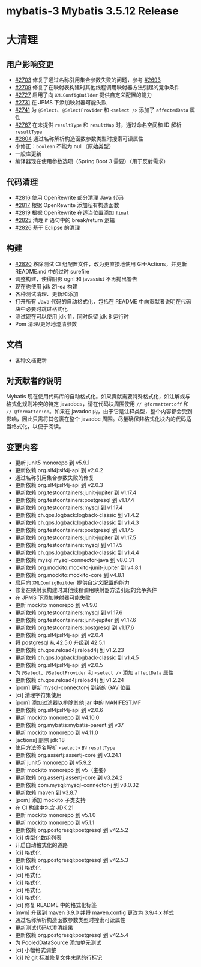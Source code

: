 # mybatis-3 Mybatis 3.5.12 Release

# 大清理

## 用户影响变更

- [#2703](https://github.com/mybatis/mybatis-3/pull/2703) 修复了通过名称引用集合参数失败的问题，参考 [#2693](https://github.com/mybatis/mybatis-3/issues/2693)
- [#2709](https://github.com/mybatis/mybatis-3/pull/2709) 修复了在映射表构建时其他线程调用映射器方法引起的竞争条件
- [#2727](https://github.com/mybatis/mybatis-3/pull/2727) 启用了向 `XMLConfigBuilder` 提供自定义配置的能力
- [#2731](https://github.com/mybatis/mybatis-3/pull/2731) 在 JPMS 下添加映射器可能失败
- [#2741](https://github.com/mybatis/mybatis-3/pull/2741) 为 `@Select`、`@SelectProvider` 和 `<select />` 添加了 `affectedData` 属性
- [#2767](https://github.com/mybatis/mybatis-3/pull/2767) 在未提供 `resultType` 和 `resultMap` 时，通过命名空间和 ID 解析 `resultType`
- [#2804](https://github.com/mybatis/mybatis-3/pull/2804) 通过名称解析构造函数参数类型时搜索可读属性
- 小修正：`boolean` 不能为 null（原始类型）
- 一般库更新
- 编译器现在使用参数选项（Spring Boot 3 需要）（用于反射需求）

## 代码清理

- [#2816](https://github.com/mybatis/mybatis-3/pull/2816) 使用 OpenRewrite 部分清理 Java 代码
- [#2817](https://github.com/mybatis/mybatis-3/pull/2817) 根据 OpenRewrite 添加私有构造函数
- [#2819](https://github.com/mybatis/mybatis-3/pull/2819) 根据 OpenRewrite 在适当位置添加 `final`
- [#2825](https://github.com/mybatis/mybatis-3/pull/2825) 清理 if 语句中的 break/return 逻辑
- [#2826](https://github.com/mybatis/mybatis-3/pull/2826) 基于 Eclipse 的清理

## 构建

- [#2820](https://github.com/mybatis/mybatis-3/pull/2820) 移除测试 CI 组配置文件，改为更直接地使用 GH-Actions，并更新 README.md 中的过时 surefire
- 调整构建，使得阴影 ognl 和 javassist 不再抛出警告
- 现在也使用 jdk 21-ea 构建
- 各种测试清理、更新和添加
- 打开所有 Java 代码的自动格式化，包括在 README 中向贡献者说明在代码块中必要时跳过格式化
- 测试现在可以使用 jdk 11，同时保留 jdk 8 运行时
- Pom 清理/更好地澄清参数

## 文档

- 各种文档更新

## 对贡献者的说明

Mybatis 现在使用代码库的自动格式化。如果贡献需要特殊格式化，如注解或与格式化规则冲突的特定 javadocs，请在代码块周围使用 `// @formatter:off` 和 `// @formatter:on`。如果在 javadoc 内，由于它是注释类型，整个内容都会受到影响，因此只需将其包裹在整个 javadoc 周围。尽量确保非格式化块内的代码适当格式化，以便于阅读。

## 变更内容

- 更新 junit5 monorepo 到 v5.9.1
- 更新依赖 org.slf4j:slf4j-api 到 v2.0.2
- 通过名称引用集合参数失败的修复
- 更新依赖 org.slf4j:slf4j-api 到 v2.0.3
- 更新依赖 org.testcontainers:junit-jupiter 到 v1.17.4
- 更新依赖 org.testcontainers:postgresql 到 v1.17.4
- 更新依赖 org.testcontainers:mysql 到 v1.17.4
- 更新依赖 ch.qos.logback:logback-classic 到 v1.4.2
- 更新依赖 ch.qos.logback:logback-classic 到 v1.4.3
- 更新依赖 org.testcontainers:postgresql 到 v1.17.5
- 更新依赖 org.testcontainers:junit-jupiter 到 v1.17.5
- 更新依赖 org.testcontainers:mysql 到 v1.17.5
- 更新依赖 ch.qos.logback:logback-classic 到 v1.4.4
- 更新依赖 mysql:mysql-connector-java 到 v8.0.31
- 更新依赖 org.mockito:mockito-junit-jupiter 到 v4.8.1
- 更新依赖 org.mockito:mockito-core 到 v4.8.1
- 启用向 `XMLConfigBuilder` 提供自定义配置的能力
- 修复在映射表构建时其他线程调用映射器方法引起的竞争条件
- 在 JPMS 下添加映射器可能失败
- 更新 mockito monorepo 到 v4.9.0
- 更新依赖 org.testcontainers:mysql 到 v1.17.6
- 更新依赖 org.testcontainers:junit-jupiter 到 v1.17.6
- 更新依赖 org.testcontainers:postgresql 到 v1.17.6
- 更新依赖 org.slf4j:slf4j-api 到 v2.0.4
- 将 postgresql 从 42.5.0 升级到 42.5.1
- 更新依赖 ch.qos.reload4j:reload4j 到 v1.2.23
- 更新依赖 ch.qos.logback:logback-classic 到 v1.4.5
- 更新依赖 org.slf4j:slf4j-api 到 v2.0.5
- 为 `@Select`、`@SelectProvider` 和 `<select />` 添加 `affectData` 属性
- 更新依赖 ch.qos.reload4j:reload4j 到 v1.2.24
- [pom] 更新 mysql-connector-j 到新的 GAV 位置
- [ci] 清理字符集使用
- [pom] 添加过滤器以排除其他 jar 中的 MANIFEST.MF
- 更新依赖 org.slf4j:slf4j-api 到 v2.0.6
- 更新 mockito monorepo 到 v4.10.0
- 更新依赖 org.mybatis:mybatis-parent 到 v37
- 更新 mockito monorepo 到 v4.11.0
- [actions] 删除 jdk 18
- 使用方法签名解析 `<select>` 的 `resultType`
- 更新依赖 org.assertj:assertj-core 到 v3.24.1
- 更新 junit5 monorepo 到 v5.9.2
- 更新 mockito monorepo 到 v5（主要）
- 更新依赖 org.assertj:assertj-core 到 v3.24.2
- 更新依赖 com.mysql:mysql-connector-j 到 v8.0.32
- 更新依赖 maven 到 v3.8.7
- [pom] 添加 mockito 子类支持
- 在 CI 构建中包含 JDK 21
- 更新 mockito monorepo 到 v5.1.0
- 更新 mockito monorepo 到 v5.1.1
- 更新依赖 org.postgresql:postgresql 到 v42.5.2
- [ci] 类型化数组列表
- 开启自动格式化的道路
- [ci] 格式化
- 更新依赖 org.postgresql:postgresql 到 v42.5.3
- [ci] 格式化
- [ci] 格式化
- [ci] 格式化
- [ci] 格式化
- [ci] 格式化
- [ci] 修复 README 中的格式化标签
- [mvn] 升级到 maven 3.9.0 并将 maven.config 更改为 3.9/4.x 样式
- 通过名称解析构造函数参数类型时搜索可读属性
- 更新测试代码以澄清结果
- 更新依赖 org.postgresql:postgresql 到 v42.5.4
- 为 PooledDataSource 添加单元测试
- [ci] 小幅格式调整
- [ci] 按 git 标准修复文件末尾的行标记
```